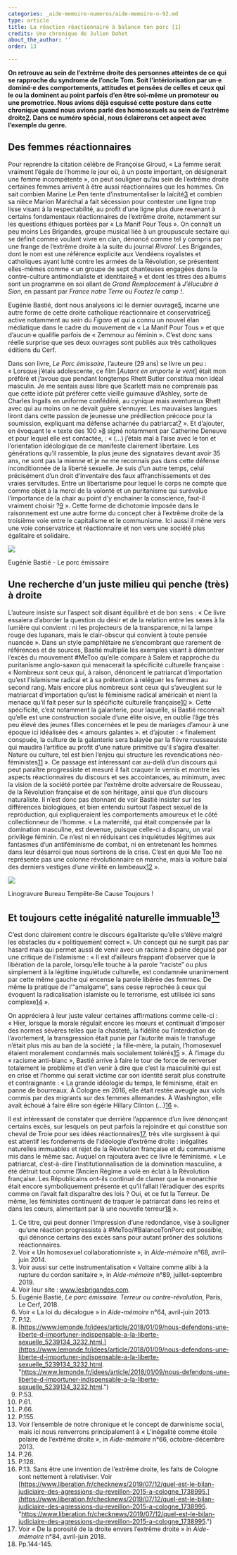 ```yaml
---
categories: _aide-memoire-numeros/aide-memoire-n-92.md
type: article
title: La réaction réactionnaire à balance ton porc [1]
credits: Une chronique de Julien Dohet
about_the_author: ''
order: 13

---
```

**On retrouve au sein de l’extrême droite des personnes atteintes de ce qui se rapproche du syndrome de l’oncle Tom. Soit l’intériorisation par un·e dominé·e des comportements, attitudes et pensées de celles et ceux qui le ou la dominent au point parfois d’en être soi-même un promoteur ou une promotrice. Nous avions déjà esquissé cette posture dans cette chronique quand nous avions parlé des homosexuels au sein de l’extrême droite**[**2**](#footnote-2)**. Dans ce numéro spécial, nous éclairerons cet aspect avec l’exemple du genre.**

## Des femmes réactionnaires

Pour reprendre la citation célèbre de Françoise Giroud, « La femme serait vraiment l’égale de l’homme le jour où, à un poste important, on désignerait une femme incompétente », on peut souligner qu’au sein de l’extrême droite certaines femmes arrivent à être aussi réactionnaires que les hommes. On sait combien Marine Le Pen tente d’instrumentaliser la laïcité[3](#footnote-3) et combien sa nièce Marion Maréchal a fait sécession pour contester une ligne trop lisse visant à la respectabilité, au profit d’une ligne plus dure revenant à certains fondamentaux réactionnaires de l’extrême droite, notamment sur les questions éthiques portées par « La Manif Pour Tous ». On connaît un peu moins Les Brigandes, groupe musical liée à un groupuscule sectaire qui se définit comme voulant vivre en clan, dénoncé comme tel y compris par une frange de l’extrême droite à la suite du journal _Rivarol_. Les Brigandes, dont le nom est une référence explicite aux Vendéens royalistes et catholiques ayant lutté contre les armées de la Révolution, se présentent elles-mêmes comme « un groupe de sept chanteuses engagées dans la contre-culture antimondialiste et identitaire[4](#footnote-4) » et dont les titres des albums sont un programme en soi allant de _Grand Remplacement_ à _J’élucubre à Sion_, en passant par _France notre Terre_ ou _Foutez le camp !_.

Eugénie Bastié, dont nous analysons ici le dernier ouvrage[5](#footnote-5), incarne une autre forme de cette droite catholique réactionnaire et conservatrice[6](#footnote-6) active notamment au sein du _Figaro_ et qui a connu un nouvel élan médiatique dans le cadre du mouvement de « La Manif Pour Tous » et que d’aucun·e qualifie parfois de « Zemmour au féminin ». C’est donc sans réelle surprise que ses deux ouvrages sont publiés aux très catholiques éditions du Cerf.

Dans son livre, _Le Porc émissaire_, l’auteure (29 ans) se livre un peu : « Lorsque j’étais adolescente, ce film \[_Autant en emporte le vent_\] était mon préféré et j’avoue que pendant longtemps Rhett Butler constitua mon idéal masculin. Je me sentais aussi libre que Scarlett mais ne comprenais pas que cette idiote pût préférer cette vieille guimauve d’Ashley, sorte de Charles Ingalls en uniforme confédéré, au cynique mais aventureux Rhett avec qui au moins on ne devait guère s’ennuyer. Les mauvaises langues liront dans cette passion de jeunesse une prédilection précoce pour la soumission, expliquant ma défense acharnée du patriarcat[7](#footnote-7) ». Et d’ajouter, en évoquant le « texte des 100 »[8](#footnote-8) signé notamment par Catherine Deneuve et pour lequel elle est contactée, : « (…) j’étais mal à l’aise avec le ton et l’orientation idéologique de ce manifeste clairement libertaire. Les générations qu’il rassemble, la plus jeune des signataires devant avoir 35 ans, ne sont pas la mienne et je ne me reconnais pas dans cette défense inconditionnée de la liberté sexuelle. Je suis d’un autre temps, celui précisément d’un droit d’inventaire des faux affranchissements et des vraies servitudes. Entre un libertarisme pour lequel le corps ne compte que comme objet à la merci de la volonté et un puritanisme qui surévalue l’importance de la chair au point d’y enchainer la conscience, faut-il vraiment choisir ?[9](#footnote-9) ». Cette forme de dichotomie imposée dans le raisonnement est une autre forme du concept cher à l’extrême droite de la troisième voie entre le capitalisme et le communisme. Ici aussi il mène vers une voie conservatrice et réactionnaire et non vers une société plus égalitaire et solidaire.

![](https://www.territoires-memoire.be/assets/uploads/eugenie-bastier-le-porc-emissaire.jpg)

<span class="img-copyright">Eugénie Bastié - Le porc émissaire</span>

## Une recherche d’un juste milieu qui penche (très) à droite

L’auteure insiste sur l’aspect soit disant équilibré et de bon sens : « Ce livre essaiera d’aborder la question du désir et de la relation entre les sexes à la lumière qui convient : ni les projecteurs de la transparence, ni la lampe rouge des lupanars, mais le clair-obscur qui convient à toute pensée nuancée ». Dans un style pamphlétaire ne s’encombrant que rarement de références et de sources, Bastié multiplie les exemples visant à démontrer l’excès du mouvement #MeToo qu’elle compare à Salem et rapproche du puritanisme anglo-saxon qui menacerait la spécificité culturelle française : « Nombreux sont ceux qui, à raison, dénoncent le patriarcat d’importation qu’est l’islamisme radical et à sa prétention à reléguer les femmes au second rang. Mais encore plus nombreux sont ceux qui s’aveuglent sur le matriarcat d’importation qu’est le féminisme radical américain et nient la menace qu’il fait peser sur la spécificité culturelle française[10](#footnote-10) ». Cette spécificité, c’est notamment la galanterie, pour laquelle, si Bastié reconnaît qu’elle est une construction sociale d’une élite oisive, en oublie l’âge très peu élevé des jeunes filles concernées et le peu de mariages d’amour à une époque ici idéalisée des « amours galantes ». et d’ajouter : « finalement conspuée, la culture de la galanterie sera balayée par la fièvre rousseauiste qui maudira l’artifice au profit d’une nature primitive qu’il s’agira d’exalter. Nature ou culture, tel est bien l’enjeu qui structure les revendications néo-féministes[11](#footnote-11) ». Ce passage est intéressant car au-delà d’un discours qui peut paraître progressiste et mesuré il fait craquer le vernis et montre les aspects réactionnaires du discours et ses accointances, au minimum, avec la vision de la société portée par l’extrême droite adversaire de Rousseau, de la Révolution française et de son héritage, ainsi que d’un discours naturaliste. Il n’est donc pas étonnant de voir Bastié insister sur les différences biologiques, et bien entendu surtout l’aspect sexuel de la reproduction, qui expliqueraient les comportements amoureux et le côté collectionneur de l’homme. « La maternité, qui était compensée par la domination masculine, est devenue, puisque celle-ci a disparu, un vrai privilège féminin. Ce n’est ni en réduisant ces inquiétudes légitimes aux fantasmes d’un antiféminisme de combat, ni en entretenant les hommes dans leur désarroi que nous sortirons de la crise. C’est en quoi Me Too ne représente pas une colonne révolutionnaire en marche, mais la voiture balai des derniers vestiges d’une virilité en lambeaux[12](#footnote-12) ».

![](https://www.territoires-memoire.be/assets/uploads/p.11_Dohet_Toujours.jpg)

<span class="img-copyright">Linogravure Bureau Tempête-Be Cause Toujours !</span>

<h2>Et toujours cette inégalité naturelle immuable<a href="#footnote-13"><sup>13</sup></a></h2>

C’est donc clairement contre le discours égalitariste qu’elle s’élève malgré les obstacles du « politiquement correct ». Un concept qui ne surgit pas par hasard mais qui permet aussi de venir avec un racisme à peine déguisé par une critique de l’islamisme : « Il est d’ailleurs frappant d’observer que la libération de la parole, lorsqu’elle touche à la parole “raciste” ou plus simplement à la légitime inquiétude culturelle, est condamnée unanimement par cette même gauche qui encense la parole libérée des femmes. De même la pratique de l’“amalgame”, sans cesse reprochée à ceux qui évoquent la radicalisation islamiste ou le terrorisme, est utilisée ici sans complexe[14](#footnote-14) ».

On appréciera à leur juste valeur certaines affirmations comme celle-ci : « Hier, lorsque la morale régulait encore les mœurs et continuait d’imposer des normes sévères telles que la chasteté, la fidélité ou l’interdiction de l’avortement, la transgression était punie par l’autorité mais le transfuge n’était plus mis au ban de la société ; la fille-mère, la putain, l’homosexuel étaient moralement condamnés mais socialement tolérés[15](#footnote-15) ». À l’image du « racisme anti-blanc », Bastié arrive à faire le tour de force de renverser totalement le problème et d’en venir à dire que c’est la masculinité qui est en crise et l’homme qui serait victime car son identité serait plus construite et contraignante : « La grande idéologie du temps, le féminisme, était en panne de bourreaux. À Cologne en 2016, elle était restée aveugle aux viols commis par des migrants sur des femmes allemandes. À Washington, elle avait échoué à faire élire son égérie Hillary Clinton (…)[16](#footnote-16) ».

Il est intéressant de constater que derrière l’apparence d’un livre dénonçant certains excès, sur lesquels on peut parfois la rejoindre et qui constitue son cheval de Troie pour ses idées réactionnaires[17](#footnote-17), très vite surgissent à qui est attentif les fondements de l’idéologie d’extrême droite : inégalités naturelles immuables et rejet de la Révolution française et du communisme mis dans le même sac. Auquel on rajoutera avec ce livre le féminisme. « Le patriarcat, c’est-à-dire l’institutionnalisation de la domination masculine, a été détruit tout comme l’Ancien Régime a volé en éclat à la Révolution française. Les Républicains ont-ils continué de clamer que la monarchie était encore symboliquement présente et qu’il fallait l’éradiquer des esprits comme on l’avait fait disparaître des lois ? Oui, et ce fut la Terreur. De même, les féministes continuent de traquer le patriarcat dans les reins et dans les cœurs, alimentant par là une nouvelle terreur[18](#footnote-18) ».

 1. Ce titre, qui peut donner l’impression d’une redondance, vise à souligner qu’une réaction progressiste à #MeToo/#BalanceTonPorc est possible, qui dénonce certains des excès sans pour autant prôner des solutions réactionnaires.
 2. Voir « Un homosexuel collaborationniste », in _Aide-mémoire_ n°68, avril-juin 2014.
 3. Voir aussi sur cette instrumentalisation « Voltaire comme alibi à la rupture du cordon sanitaire », in _Aide-mémoire_ n°89, juillet-septembre 2019.
 4. Voir leur site : www.lesbrigandes.com.
 5. Eugénie Bastié, _Le porc émissaire. Terreur ou contre-révolution_, Paris, Le Cerf, 2018.
 6. Voir « La loi du décalogue » in _Aide-mémoire_ n°64, avril-juin 2013.
 7. P.12.
 8. [https://www.lemonde.fr/idees/article/2018/01/09/nous-defendons-une-liberte-d-importuner-indispensable-a-la-liberte-sexuelle_5239134_3232.html.](https://www.lemonde.fr/idees/article/2018/01/09/nous-defendons-une-liberte-d-importuner-indispensable-a-la-liberte-sexuelle_5239134_3232.html. "https://www.lemonde.fr/idees/article/2018/01/09/nous-defendons-une-liberte-d-importuner-indispensable-a-la-liberte-sexuelle_5239134_3232.html.")
 9. P.53.
10. P.61.
11. P.66.
12. P.155.
13. Voir l’ensemble de notre chronique et le concept de darwinisme social, mais ici nous renverrons principalement à « L’inégalité comme étoile polaire de l’extrême droite », in _Aide-mémoire_ n°66, octobre-décembre 2013.
14. P.26.
15. P.128.
16. P.13. Sans être une invention de l’extrême droite, les faits de Cologne sont nettement à relativiser. Voir [https://www.liberation.fr/checknews/2019/07/12/quel-est-le-bilan-judiciaire-des-agressions-du-reveillon-2015-a-cologne_1738995.](https://www.liberation.fr/checknews/2019/07/12/quel-est-le-bilan-judiciaire-des-agressions-du-reveillon-2015-a-cologne_1738995. "https://www.liberation.fr/checknews/2019/07/12/quel-est-le-bilan-judiciaire-des-agressions-du-reveillon-2015-a-cologne_1738995.")
17. Voir « De la porosité de la droite envers l’extrême droite » in _Aide-mémoire_ n°84, avril-juin 2018.
18. Pp.144-145.